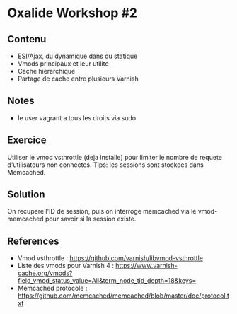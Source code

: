 # Oxalide Workshop #2

## Contenu

 * ESI/Ajax, du dynamique dans du statique
 * Vmods principaux et leur utilite
 * Cache hierarchique
 * Partage de cache entre plusieurs Varnish

## Notes

 * le user vagrant a tous les droits via sudo

## Exercice
Utiliser le vmod vsthrottle (deja installe) pour limiter le nombre de requete d'utilisateurs non connectes.
Tips: les sessions sont stockees dans Memcached.

## Solution
On recupere l'ID de session, puis on interroge memcached via le vmod-memcached pour savoir si la session existe.

## References
 * Vmod vsthrottle : <https://github.com/varnish/libvmod-vsthrottle>
 * Liste des vmods pour Varnish 4 : <https://www.varnish-cache.org/vmods?field_vmod_status_value=All&term_node_tid_depth=18&keys=>
 * Memcached protocole : <https://github.com/memcached/memcached/blob/master/doc/protocol.txt>
